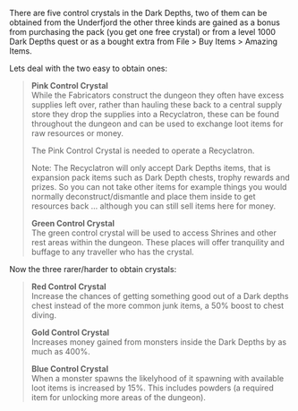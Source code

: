 There are five control crystals in the Dark Depths, two of them can be obtained from the Underfjord the other three kinds are gained as a bonus from purchasing the pack (you get one free crystal) or from a level 1000 Dark Depths quest or as a bought extra from File > Buy Items > Amazing Items.

Lets deal with the two easy to obtain ones:

> **Pink Control Crystal**  
> While the Fabricators construct the dungeon they often have excess supplies left over, rather than hauling these back to a central supply store they drop the supplies into a Recyclatron, these can be found throughout the dungeon and can be used to exchange loot items for raw resources or money.
> 
> The Pink Control Crystal is needed to operate a Recyclatron.
> 
> Note: The Recyclatron will only accept Dark Depths items, that is expansion pack items such as Dark Depth chests, trophy rewards and prizes. So you can not take other items for example things you would normally deconstruct/dismantle and place them inside to get resources back ... although you can still sell items here for money.
> 
> **Green Control Crystal**  
> The green control crystal will be used to access Shrines and other rest areas within the dungeon. These places will offer tranquility and buffage to any traveller who has the crystal.

Now the three rarer/harder to obtain crystals:

> **Red Control Crystal**  
> Increase the chances of getting something good out of a Dark depths chest instead of the more common junk items, a 50% boost to chest diving.
> 
> **Gold Control Crystal**  
> Increases money gained from monsters inside the Dark Depths by as much as 400%.
> 
> **Blue Control Crystal**  
> When a monster spawns the likelyhood of it spawning with available loot items is increased by 15%. This includes powders (a required item for unlocking more areas of the dungeon).